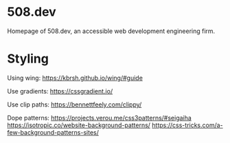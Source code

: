 # 508.dev
Homepage of 508.dev, an accessible web development engineering firm.

# Styling

Using wing: https://kbrsh.github.io/wing/#guide

Use gradients: https://cssgradient.io/

Use clip paths: https://bennettfeely.com/clippy/

Dope patterns: https://projects.verou.me/css3patterns/#seigaiha
https://isotropic.co/website-background-patterns/
https://css-tricks.com/a-few-background-patterns-sites/
